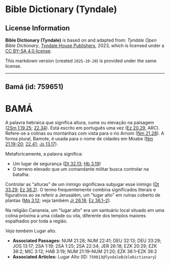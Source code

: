 # Bible Dictionary (Tyndale)

## License Information

**Bible Dictionary (Tyndale)** is based on and adapted from: _Tyndale Open Bible Dictionary_, [Tyndale House Publishers](https://tyndaleopenresources.com/), 2023, which is licensed under a [CC BY-SA 4.0 license](https://creativecommons.org/licenses/by-sa/4.0/legalcode.en).

This markdown version (created `2025-10-20`) is provided under the same license.



--------------------------------

## Bamá (id: 759651)

BAMÁ
====

A palavra hebraica que significa altura, cume ou elevação na paisagem ([2Sm 1\.19,25](https://ref.ly/2Sam1:19,2Sam1:25); [22\.34](https://ref.ly/2Sam22:34)). Está escrito em português uma vez ([Ez 20\.29](https://ref.ly/Ezek20:29), ARC). Refere\-se a colinas ou montanhas com vista para o rio Arnom ([Nm 21\.28](https://ref.ly/Num21:28)). A forma plural, Bamote, é usada para o nome de cidades em Moabe ([Nm 21\.19–20](https://ref.ly/Num21:19-Num21:20); [22\.41](https://ref.ly/Num22:41); [Js 13\.17](https://ref.ly/Josh13:17)).

Metaforicamente, a palavra significa:

* Um lugar de segurança ([Dt 32\.13](https://ref.ly/Deut32:13); [Hb 3\.19](https://ref.ly/Hab3:19))
* O terreno elevado que um comandante militar busca controlar na batalha.

Controlar as "alturas" de um inimigo significava subjugar esse inimigo ([Dt 33\.29](https://ref.ly/Deut33:29); [Ez 36\.2](https://ref.ly/Ezek36:2)). O termo frequentemente combina significados literais e figurativos ao se referir a Jerusalém, um "lugar alto" em ruínas coberto de plantas ([Mq 3\.12](https://ref.ly/Mic3:12); veja também [Jr 26\.18](https://ref.ly/Jer26:18); [Ez 36\.1–2](https://ref.ly/Ezek36:1-Ezek36:2)).

Na religião Cananeia, um "lugar alto" era um santuário local situado em uma colina próxima a uma cidade ou vila, diferente dos templos maiores espalhados por toda a região.

*Veja também* Lugar alto.

* **Associated Passages:** NUM 21:28; NUM 22:41; DEU 32:13; DEU 33:29; JOS 13:17; 2SA 1:19; 2SA 1:25; 2SA 22:34; JER 26:18; EZK 20:29; EZK 36:2; MIC 3:12; HAB 3:19; NUM 21:19–NUM 21:20; EZK 36:1–EZK 36:2
* **Associated Articles:** Lugar Alto (ID: `759813@TyndaleBibleDictionary`)

